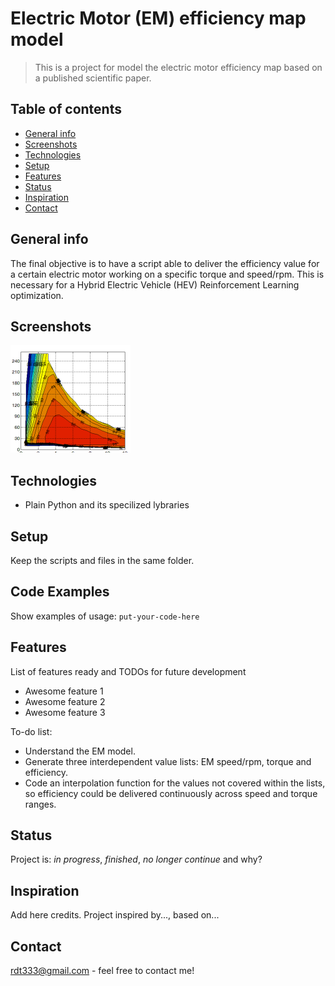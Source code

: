 # Electric Motor (EM) efficiency map model
> This is a project for model the electric motor efficiency map based on a published scientific paper.

## Table of contents
* [General info](#general-info)
* [Screenshots](#screenshots)
* [Technologies](#technologies)
* [Setup](#setup)
* [Features](#features)
* [Status](#status)
* [Inspiration](#inspiration)
* [Contact](#contact)

## General info
The final objective is to have a script able to deliver the efficiency value for a certain electric motor working on a specific torque and speed/rpm.
This is necessary for a Hybrid Electric Vehicle (HEV) Reinforcement Learning optimization.

## Screenshots
![Example screenshot](EM_efficiency.png)

## Technologies
* Plain Python and its specilized lybraries

## Setup
Keep the scripts and files in the same folder.

## Code Examples
Show examples of usage:
`put-your-code-here`

## Features
List of features ready and TODOs for future development
* Awesome feature 1
* Awesome feature 2
* Awesome feature 3

To-do list:
* Understand the EM model.
* Generate three interdependent value lists: EM speed/rpm, torque and efficiency.
* Code an interpolation function for the values not covered within the lists, so efficiency could be delivered continuously across speed and torque ranges.


## Status
Project is: _in progress_, _finished_, _no longer continue_ and why?

## Inspiration
Add here credits. Project inspired by..., based on...

## Contact
rdt333@gmail.com - feel free to contact me!
